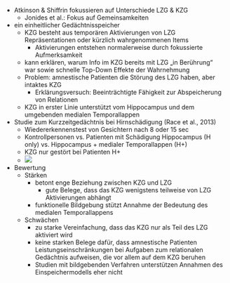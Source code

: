 - Atkinson & Shiffrin fokussieren auf Unterschiede LZG & KZG 
    - Jonides et al.: Fokus auf Gemeinsamkeiten
- ein einheitlicher Gedächtnisspeicher
    - KZG besteht aus temporären Aktivierungen von LZG Repräsentationen oder kürzlich wahrgenommenen Items
        - Aktivierungen entstehen normalerweise durch fokussierte Aufmerksamkeit
    - kann erklären, warum Info im KZG bereits mit LZG „in Berührung“ war sowie schnelle Top-Down Effekte der Wahrnehmung
    - Problem: amnestische Patienten die Störung des LZG haben, aber intaktes KZG
        - Erklärungsversuch: Beeinträchtigte Fähigkeit zur Abspeicherung von Relationen
    - KZG in erster Linie unterstützt vom Hippocampus und dem umgebenden medialen Temporallappen
- Studie zum Kurzzeitgedächtnis bei Hirnschädigung (Race et al., 2013)
    - Wiedererkennenstest von Gesichtern nach 8 oder 15 sec
    - Kontrollpersonen vs. Patienten mit Schädigung Hippocampus (H only) vs. Hippocampus + medialer Temporallappen (H+)
    - KZG nur gestört bei Patienten H+
    - ![](https://firebasestorage.googleapis.com/v0/b/firescript-577a2.appspot.com/o/imgs%2Fapp%2Fssoenksen%2FHqu4tsK605.png?alt=media&token=2841445f-8d1a-43a2-bcb9-ae0764375837)
- Bewertung
    - Stärken
        - betont enge Beziehung zwischen KZG und LZG
            - gute Belege, dass das KZG wenigstens teilweise von LZG Aktivierungen abhängt
        - funktionelle Bildgebung stützt Annahme der Bedeutung des medialen Temporallappens
    - Schwächen
        - zu starke Vereinfachung, dass das KZG nur als Teil des LZG aktiviert wird
        - keine starken Belege dafür, dass amnestische Patienten Leistungseinschränkungen bei Aufgaben zum relationalen Gedächtnis aufweisen, die vor allem auf dem KZG beruhen
        - Studien mit bildgebenden Verfahren unterstützen Annahmen des Einspeichermodells eher nicht
